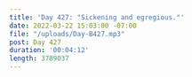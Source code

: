 ```yaml
---
title: 'Day 427: "Sickening and egregious."'
date: 2022-03-22 15:03:00 -07:00
file: "/uploads/Day-B427.mp3"
post: Day 427
duration: '00:04:12'
length: 3789037
---
```


